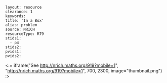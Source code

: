 ````
layout: resource
clearance: 1
keywords:
title: 'In a Box'
alias: problem
source: NRICH
resourceType: RT9
stids1: 
  - p4
stids2:
pvids1:
pvids2:

````

<:= iframe("See http://nrich.maths.org/919?mobile=1", "http://nrich.maths.org/919?mobile=1", 700, 2300, image="thumbnail.png") :>

